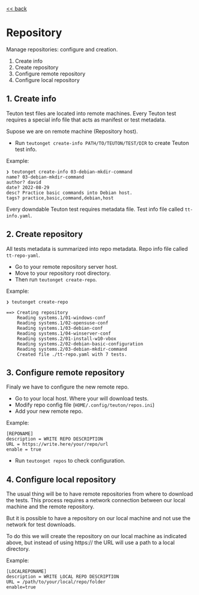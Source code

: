 [<< back](../README.md)

# Repository

Manage repositories: configure and creation.

1. Create info
2. Create repository
3. Configure remote repository
4. Configure local repository

## 1. Create info

Teuton test files are located into remote machines. Every Teuton test requires
a special info file that acts as manifest or test metadata.

Supose we are on remote machine (Repository host).

* Run `teutonget create-info PATH/TO/TEUTON/TEST/DIR` to create Teuton test info.

Example:
```
❯ teutonget create-info 03-debian-mkdir-command
name? 03-debian-mkdir-command
author? david
date? 2022-08-29
desc? Practice basic commands into Debian host.
tags? practice,basic,command,debian,host
```

Every downdable Teuton test requires metadata file. Test info file called `tt-info.yaml`.

## 2. Create repository

All tests metadata is summarized into repo metadata. Repo info file called `tt-repo-yaml`.

* Go to your remote repository server host.
* Move to your repository root directory.
* Then run `teutonget create-repo`.

Example:
```
❯ teutonget create-repo

==> Creating repository
    Reading systems.1/01-windows-conf
    Reading systems.1/02-opensuse-conf
    Reading systems.1/03-debian-conf
    Reading systems.1/04-winserver-conf
    Reading systems.2/01-install-w10-vbox
    Reading systems.2/02-debian-basic-configuration
    Reading systems.2/03-debian-mkdir-command
    Created file ./tt-repo.yaml with 7 tests.
```

## 3. Configure remote repository

Finaly we have to configure the new remote repo.

* Go to your local host. Where your will download tests.
* Modify repo config file (`HOME/.config/teuton/repos.ini`)
* Add your new remote repo.

Example:

```
[REPONAME]
description = WRITE REPO DESCRIPTION
URL = https://write.here/your/repo/url
enable = true
```

* Run `teutonget repos` to check configuration.

## 4. Configure local repository

The usual thing will be to have remote repositories from where to download the tests. This process requires a network connection between our local machine and the remote repository.

But it is possible to have a repository on our local machine and not use the network for test downloads.

To do this we will create the repository on our local machine as indicated above, but instead of using https:// the URL will use a path to a local directory.


Example:

```
[LOCALREPONAME]
description = WRITE LOCAL REPO DESCRIPTION
URL = /path/to/your/local/repo/folder
enable=true
```
